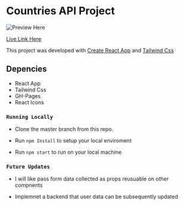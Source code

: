 # Countries API Project

![Preview Here](https://github.com/strakins/kodecamp/blob/main/react-forms.jpg)

[Live Link Here](https://strakins.github.io/React-Forms/)

This project was developed with [Create React App](https://github.com/facebook/create-react-app) and [Tailwind Css](https://tailwindcss.com/)

## Depencies

 - React App
 - Tailwind Css
 - GH-Pages
 - React Icons

### `Running Locally`

- Clone the master branch from this repo.

- Run `npm Install` to setup your local enviroment

- Run `npm start` to run on  your local machine

### `Future Updates`

- I will like pass form data collected as props reusuable on other compnents

- Implemnet a backend that user data can be subsequently updated
